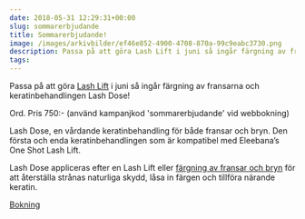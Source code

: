 ```yaml
---
date: 2018-05-31 12:29:31+00:00
slug: sommarerbjudande
title: Sommarerbjudande!
image: /images/arkivbilder/ef46e852-4900-4708-870a-99c9eabc3730.png
description: Passa på att göra Lash Lift i juni så ingår färgning av fransarna och keratinbehandlingen Lash Dose!
tags: 
---
```

Passa på att göra [Lash Lift](http://pipershudvard.com/lashlift/) i juni så ingår färgning av fransarna och keratinbehandlingen Lash Dose!

Ord. Pris 750:- (använd kampanjkod 'sommarerbjudande' vid webbokning)

Lash Dose, en vårdande keratinbehandling för både fransar och bryn. Den första och enda keratinbehandlingen som är kompatibel med Eleebana’s One Shot Lash Lift.

Lash Dose appliceras efter en Lash Lift eller [färgning av fransar och bryn](https://pipershudvard.com/frans-bryn/) för att återställa strånas naturliga skydd, låsa in färgen och tillföra närande keratin.

[Bokning](http://pipershudvard.com/kontakta-oss/)

